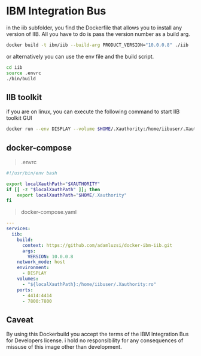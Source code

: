 # IBM Integration Bus

in the iib subfolder, you find the Dockerfile that allows you to install any version of IIB.
All you have to do is pass the version number as a build arg.

```sh
docker build -t ibm/iib --build-arg PRODUCT_VERSION="10.0.0.8" ./iib
```

or alternatively you can use the env file and the build script.

```sh
cd iib
source .envrc
./bin/build
```

## IIB toolkit

if you are on linux, you can execute the following command to start IIB toolkit GUI

```sh
docker run --env DISPLAY --volume $HOME/.Xauthority:/home/iibuser/.Xauthority ibm/iib toolkit
```

## docker-compose

> .envrc

```sh
#!/usr/bin/env bash

export localXauthPath="$XAUTHORITY"
if [[ -z "$localXauthPath" ]]; then
	export localXauthPath="$HOME/.Xauthority"
fi

```

> docker-compose.yaml

```yaml
---
services:
  iib:
    build:
      context: https://github.com/adamluzsi/docker-ibm-iib.git
      args:
        VERSION: 10.0.0.8
    network_mode: host
    environment:
      - DISPLAY
    volumes:
      - "${localXauthPath}:/home/iibuser/.Xauthority:ro"
    ports:
      - 4414:4414
      - 7800:7800

```

## Caveat

By using this Dockerbuild you accept the terms of the IBM Integration Bus for Developers license.
i hold no responsibility for any consequences of missuse of this image other than development.
